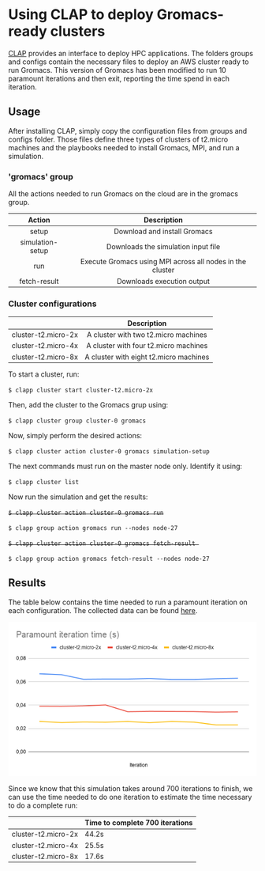 # Using CLAP to deploy Gromacs-ready clusters

[CLAP](https://github.com/lmcad-unicamp/CLAP) provides an interface to deploy HPC applications. The folders groups and configs contain the necessary files to deploy an AWS cluster ready to run Gromacs. This version of Gromacs has been modified to run 10 paramount iterations and then exit, reporting the time spend in each iteration.

## Usage
After installing CLAP, simply copy the configuration files from groups and configs folder. Those files define three types of clusters of t2.micro machines and the playbooks needed to install Gromacs, MPI, and run a simulation.

### 'gromacs' group
All the actions needed to run Gromacs on the cloud are in the gromacs group. 

|      Action      |                        Description                        |
|:----------------:|:---------------------------------------------------------:|
|       setup      |                Download and install Gromacs               |
| simulation-setup |            Downloads the simulation input file            |
|        run       | Execute Gromacs using MPI across all nodes in the cluster |
|   fetch-result   |                 Downloads execution output                |



### Cluster configurations
|                     |               Description              |
|:-------------------:|:--------------------------------------:|
| cluster-t2.micro-2x |  A cluster with two t2.micro machines  |
| cluster-t2.micro-4x |  A cluster with four t2.micro machines |
| cluster-t2.micro-8x | A cluster with eight t2.micro machines |


To start a cluster, run:

`$ clapp cluster start cluster-t2.micro-2x`

Then, add the cluster to the Gromacs grup using:

`$ clapp cluster group cluster-0 gromacs`

Now, simply perform the desired actions:

`$ clapp cluster action cluster-0 gromacs simulation-setup `

The next commands must run on the master node only. Identify it using:

`$ clapp cluster list`

Now run the simulation and get the results:

~~`$ clapp cluster action cluster-0 gromacs run`~~

`$ clapp group action gromacs run --nodes node-27`


~~`$ clapp cluster action cluster-0 gromacs fetch-result `~~

`$ clapp group action gromacs fetch-result --nodes node-27`

## Results
The table below contains the time needed to run a paramount iteration on each configuration. The collected data can be found [here](https://docs.google.com/spreadsheets/d/1nlMd-0aVXRfoBHESskhAPq6645uriQ0X9uXUaXU6Jio/edit?usp=sharing).

![Graph](par_time.png)

Since we know that this simulation takes around 700 iterations to finish,  we can use the time needed to do one iteration to estimate the time necessary to do a complete run:

|                     | Time to complete 700 iterations |
|---------------------|---------------------------------|
| cluster-t2.micro-2x | 44.2s                           |
| cluster-t2.micro-4x | 25.5s                           |
| cluster-t2.micro-8x | 17.6s                           |
